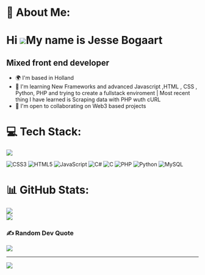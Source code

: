 # 💫 About Me:
Hi ![](https://user-images.githubusercontent.com/18350557/176309783-0785949b-9127-417c-8b55-ab5a4333674e.gif)My name is Jesse Bogaart
=====================================================================================================================================

Mixed front end developer
------------------------

* 🌍  I'm based in Holland
* 🧠  I'm learning New Frameworks and advanced Javascript ,HTML , CSS , Python, PHP and trying to create a fullstack enviroment | Most recent thing I have learned is Scraping data with PHP wuth cURL
* 🤝  I'm open to collaborating on Web3 based projects
# 💻 Tech Stack:
<img src="https://github-readme-stats.vercel.app/api/top-langs/?username=danielcranney&amp;langs_count=10&amp;title_color=f97316&amp;text_color=ffffff&amp;icon_color=0891b2&amp;bg_color=1c1917&amp;hide_border=true&amp;locale=en&amp;custom_title=Top%20%Languages">

![CSS3](https://img.shields.io/badge/css3-%231572B6.svg?style=flat-square&logo=css3&logoColor=white) ![HTML5](https://img.shields.io/badge/html5-%23E34F26.svg?style=flat-square&logo=html5&logoColor=white) ![JavaScript](https://img.shields.io/badge/javascript-%23323330.svg?style=flat-square&logo=javascript&logoColor=%23F7DF1E) ![C#](https://img.shields.io/badge/c%23-%23239120.svg?style=flat-square&logo=c-sharp&logoColor=white) ![C](https://img.shields.io/badge/c-%2300599C.svg?style=flat-square&logo=c&logoColor=white) ![PHP](https://img.shields.io/badge/php-%23777BB4.svg?style=flat-square&logo=php&logoColor=white) ![Python](https://img.shields.io/badge/python-3670A0?style=flat-square&logo=python&logoColor=ffdd54) ![MySQL](https://img.shields.io/badge/mysql-%2300000f.svg?style=flat-square&logo=mysql&logoColor=white)
# 📊 GitHub Stats:
![](https://github-readme-stats.vercel.app/api?username=frkyscience&theme=kacho_ga&hide_border=false&include_all_commits=false&count_private=true)<br/>
![](https://github-readme-streak-stats.herokuapp.com/?user=frkyscience&theme=kacho_ga&hide_border=false)<br/>


### ✍️ Random Dev Quote
![](https://quotes-github-readme.vercel.app/api?type=horizontal&theme=gruvbox)

---
[![](https://visitcount.itsvg.in/api?id=frkyscience&icon=6&color=12)](https://visitcount.itsvg.in)
>
